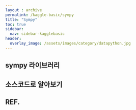```yaml
---
layout : archive
permalink: /kaggle-basic/sympy
title: "Sympy"
toc: true
sidebar:
  nav: sidebar-kagglebasic
header:
  overlay_image: /assets/images/category/datapython.jpg
---
```


## sympy 라이브러리

## 소스코드로 알아보기

## REF.
